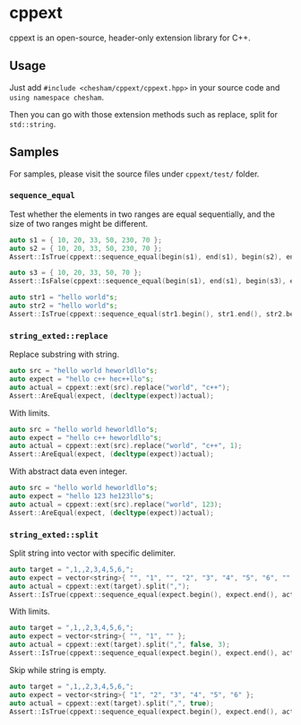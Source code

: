 #   cppext

cppext is an open-source, header-only extension library for C++.

##  Usage

  Just add `#include <chesham/cppext/cppext.hpp>` in your source code and `using namespace chesham`.

  Then you can go with those extension methods such as replace, split for `std::string`.

##  Samples

  For samples, please visit the source files under `cppext/test/` folder.

### `sequence_equal`

Test whether the elements in two ranges are equal sequentially, and the size of two ranges might be different.

```cpp
auto s1 = { 10, 20, 33, 50, 230, 70 };
auto s2 = { 10, 20, 33, 50, 230, 70 };
Assert::IsTrue(cppext::sequence_equal(begin(s1), end(s1), begin(s2), end(s2)));

auto s3 = { 10, 20, 33, 50, 70 };
Assert::IsFalse(cppext::sequence_equal(begin(s1), end(s1), begin(s3), end(s3)));

auto str1 = "hello world"s;
auto str2 = "hello world"s;
Assert::IsTrue(cppext::sequence_equal(str1.begin(), str1.end(), str2.begin(), str2.end()));
```

### `string_exted::replace`

  Replace substring with string.

  ```cpp
  auto src = "hello world heworldllo"s;
  auto expect = "hello c++ hec++llo"s;
  auto actual = cppext::ext(src).replace("world", "c++");
  Assert::AreEqual(expect, (decltype(expect))actual);
  ```

  With limits.

  ```cpp
  auto src = "hello world heworldllo"s;
  auto expect = "hello c++ heworldllo"s;
  auto actual = cppext::ext(src).replace("world", "c++", 1);
  Assert::AreEqual(expect, (decltype(expect))actual);
  ```

  With abstract data even integer.

  ```cpp
  auto src = "hello world heworldllo"s;
  auto expect = "hello 123 he123llo"s;
  auto actual = cppext::ext(src).replace("world", 123);
  Assert::AreEqual(expect, (decltype(expect))actual);
  ```

### `string_exted::split`

  Split string into vector with specific delimiter.

  ```cpp
  auto target = ",1,,2,3,4,5,6,";
  auto expect = vector<string>{ "", "1", "", "2", "3", "4", "5", "6", "" };
  auto actual = cppext::ext(target).split(",");
  Assert::IsTrue(cppext::sequence_equal(expect.begin(), expect.end(), actual.begin(), actual.end()));
  ```

  With limits.

  ```cpp
  auto target = ",1,,2,3,4,5,6,";
  auto expect = vector<string>{ "", "1", "" };
  auto actual = cppext::ext(target).split(",", false, 3);
  Assert::IsTrue(cppext::sequence_equal(expect.begin(), expect.end(), actual.begin(), actual.end()));
  ```

  Skip while string is empty.

  ```cpp
  auto target = ",1,,2,3,4,5,6,";
  auto expect = vector<string>{ "1", "2", "3", "4", "5", "6" };
  auto actual = cppext::ext(target).split(",", true);
  Assert::IsTrue(cppext::sequence_equal(expect.begin(), expect.end(), actual.begin(), actual.end()));
  ```
